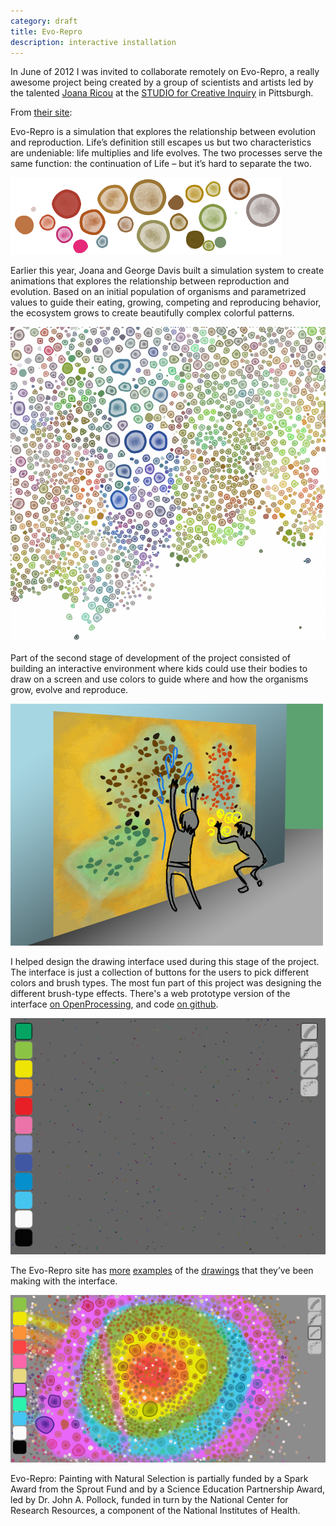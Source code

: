 ```yaml
---
category: draft
title: Evo-Repro
description: interactive installation
---
```

In June of 2012 I was invited to collaborate remotely on Evo-Repro, a really awesome project being created by a group of scientists and artists led by the talented [Joana Ricou](http://www.joanaricou.com/) at the [STUDIO for Creative Inquiry](http://studioforcreativeinquiry.org/) in Pittsburgh.

From [their site](http://evorepro.tumblr.com/):

Evo-Repro is a simulation that explores the relationship between evolution and reproduction. Life’s definition still escapes us but two characteristics are undeniable: life multiplies and life evolves. The two processes serve the same function: the continuation of Life – but it’s hard to separate the two.

![](/assets/projects/evo-repro/evo01.png)

Earlier this year, Joana and George Davis built a simulation system to create animations that explores the relationship between reproduction and evolution. Based on an initial population of organisms and parametrized values to guide their eating, growing, competing and reproducing behavior, the ecosystem grows to create beautifully complex colorful patterns.

![](/assets/projects/evo-repro/evo02.jpg)

Part of the second stage of development of the project consisted of building an interactive environment where kids could use their bodies to draw on a screen and use colors to guide where and how the organisms grow, evolve and reproduce.

![](/assets/projects/evo-repro/evo_interaction.png)

I helped design the drawing interface used during this stage of the project. The interface is just a collection of buttons for the users to pick different colors and brush types. The most fun part of this project was designing the different brush-type effects. There's a web prototype version of the interface [on OpenProcessing](http://www.openprocessing.org/sketch/64067), and code [on github](https://github.com/thiagohersan/evoReproBrushProcessing).

![](/assets/projects/evo-repro/evo_interface.png)

The Evo-Repro site has [more](http://evorepro.tumblr.com/post/27481040582/screenshot) [examples](http://evorepro.tumblr.com/post/27353809477/screenshot-from-painting-with-natural-selection) of the [drawings](http://evorepro.tumblr.com/post/27833528115/by-celine-berger) that they’ve been making with the interface.

![](/assets/projects/evo-repro/evo_drawing.jpg)

Evo-Repro: Painting with Natural Selection is partially funded by a Spark Award from the Sprout Fund and by a Science Education Partnership Award, led by Dr. John A. Pollock, funded in turn by the National Center for Research Resources, a component of the National Institutes of Health.
